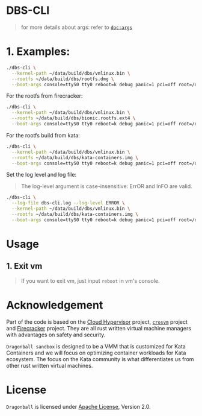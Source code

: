 # DBS-CLI

> for more details about args: refer to [`doc:args`](docs/args.md)

# 1. Examples:

```bash
./dbs-cli \
  --kernel-path ~/data/build/dbs/vmlinux.bin \
  --rootfs ~/data/build/dbs/rootfs.dmg \
  --boot-args console=ttyS0 tty0 reboot=k debug panic=1 pci=off root=/dev/vda1 ;
```

For the rootfs from firecracker:

```bash
./dbs-cli \
  --kernel-path ~/data/build/dbs/vmlinux.bin \
  --rootfs ~/data/build/dbs/bionic.rootfs.ext4 \
  --boot-args console=ttyS0 tty0 reboot=k debug panic=1 pci=off root=/dev/vda ;
```


For the rootfs build from kata:

```bash
./dbs-cli \
  --kernel-path ~/data/build/dbs/vmlinux.bin \
  --rootfs ~/data/build/dbs/kata-containers.img \
  --boot-args console=ttyS0 tty0 reboot=k debug panic=1 pci=off root=/dev/vda1 ;
```

Set the log level and log file:

> The log-level argument is case-insensitive: ErrOR and InFO are valid.

```bash
./dbs-cli \
  --log-file dbs-cli.log --log-level ERROR \
  --kernel-path ~/data/build/dbs/vmlinux.bin \
  --rootfs ~/data/build/dbs/kata-containers.img \
  --boot-args console=ttyS0 tty0 reboot=k debug panic=1 pci=off root=/dev/vda1 ;
```

# Usage

## 1. Exit vm

> If you want to exit vm, just input `reboot` in vm's console.

# Acknowledgement
Part of the code is based on the [Cloud Hypervisor](https://github.com/cloud-hypervisor/cloud-hypervisor) project, [`crosvm`](https://github.com/google/crosvm) project and [Firecracker](https://github.com/firecracker-microvm/firecracker) project. They are all rust written virtual machine managers with advantages on safety and security.

`Dragonball sandbox` is designed to be a VMM that is customized for Kata Containers and we will focus on optimizing container workloads for Kata ecosystem. The focus on the Kata community is what differentiates us from other rust written virtual machines.

# License

`Dragonball` is licensed under [Apache License](http://www.apache.org/licenses/LICENSE-2.0), Version 2.0.